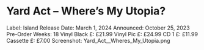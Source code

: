 # Yard Act – Where’s My Utopia?

Label: Island
Release Date: March 1, 2024
Announced: October 25, 2023
Pre-Order Weeks: 18
Vinyl Black £: £21.99
Vinyl Pic £: £24.99
CD 1 £: £11.99
Cassette £: £7.00
Screenshot: Yard_Act__Wheres_My_Utopia.png